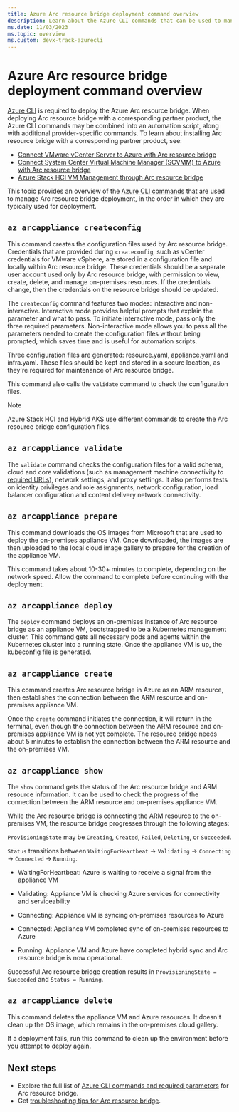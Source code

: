 ```yaml
---
title: Azure Arc resource bridge deployment command overview
description: Learn about the Azure CLI commands that can be used to manage your Azure Arc resource bridge deployment.
ms.date: 11/03/2023
ms.topic: overview
ms.custom: devx-track-azurecli
---
```


# Azure Arc resource bridge deployment command overview

[Azure CLI](/cli/azure/install-azure-cli) is required to deploy the Azure Arc resource bridge. When deploying Arc resource bridge with a corresponding partner product, the Azure CLI commands may be combined into an automation script, along with additional provider-specific commands. To learn about installing Arc resource bridge with a corresponding partner product, see:

- [Connect VMware vCenter Server to Azure with Arc resource bridge](../vmware-vsphere/quick-start-connect-vcenter-to-arc-using-script.md)
- [Connect System Center Virtual Machine Manager (SCVMM) to Azure with Arc resource bridge](../system-center-virtual-machine-manager/quickstart-connect-system-center-virtual-machine-manager-to-arc.md#download-the-onboarding-script)
- [Azure Stack HCI VM Management through Arc resource bridge](/azure-stack/hci/manage/azure-arc-vm-management-prerequisites)

This topic provides an overview of the [Azure CLI commands](/cli/azure/arcappliance) that are used to manage Arc resource bridge deployment, in the order in which they are typically used for deployment.

## `az arcappliance createconfig`

This command creates the configuration files used by Arc resource bridge. Credentials that are provided during `createconfig`, such as vCenter credentials for VMware vSphere, are stored in a configuration file and locally within Arc resource bridge. These credentials should be a separate user account used only by Arc resource bridge, with permission to view, create, delete, and manage on-premises resources. If the credentials change, then the credentials on the resource bridge should be updated.

The `createconfig` command features two modes: interactive and non-interactive. Interactive mode provides helpful prompts that explain the parameter and what to pass. To initiate interactive mode, pass only the three required parameters. Non-interactive mode allows you to pass all the parameters needed to create the configuration files without being prompted, which saves time and is useful for automation scripts.

Three configuration files are generated: resource.yaml, appliance.yaml and infra.yaml.  These files should be kept and stored in a secure location, as they're required for maintenance of Arc resource bridge.

This command also calls the `validate` command to check the configuration files.

> [!NOTE]
> Azure Stack HCI and Hybrid AKS use different commands to create the Arc resource bridge configuration files.

## `az arcappliance validate`

The `validate` command checks the configuration files for a valid schema, cloud and core validations (such as management machine connectivity to [required URLs](network-requirements.md)), network settings, and proxy settings. It also performs tests on identity privileges and role assignments, network configuration, load balancer configuration and content delivery network connectivity.

## `az arcappliance prepare`

This command downloads the OS images from Microsoft that are used to deploy the on-premises appliance VM. Once downloaded, the images are then uploaded to the local cloud image gallery to prepare for the creation of the appliance VM.

This command takes about 10-30+ minutes to complete, depending on the network speed. Allow the command to complete before continuing with the deployment.

## `az arcappliance deploy`

The `deploy` command deploys an on-premises instance of Arc resource bridge as an appliance VM, bootstrapped to be a Kubernetes management cluster. This command gets all necessary pods and agents within the Kubernetes cluster into a running state. Once the appliance VM is up, the kubeconfig file is generated.

## `az arcappliance create`

This command creates Arc resource bridge in Azure as an ARM resource, then establishes the connection between the ARM resource and on-premises appliance VM.

Once the `create` command initiates the connection, it will return in the terminal, even though the connection between the ARM resource and on-premises appliance VM is not yet complete. The resource bridge needs about 5 minutes to establish the connection between the ARM resource and the on-premises VM.

## `az arcappliance show`

The `show` command gets the status of the Arc resource bridge and ARM resource information. It can be used to check the progress of the connection between the ARM resource and on-premises appliance VM. 

While the Arc resource bridge is connecting the ARM resource to the on-premises VM, the resource bridge progresses through the following stages:

`ProvisioningState` may be `Creating`, `Created`, `Failed`, `Deleting`, or `Succeeded`.

`Status` transitions between `WaitingForHeartbeat` -> `Validating` ->  `Connecting` -> `Connected` -> `Running`.

- WaitingForHeartbeat: Azure is waiting to receive a signal from the appliance VM

- Validating: Appliance VM is checking Azure services for connectivity and serviceability

- Connecting: Appliance VM is syncing on-premises resources to Azure

- Connected: Appliance VM completed sync of on-premises resources to Azure

- Running: Appliance VM and Azure have completed hybrid sync and Arc resource bridge is now operational. 

Successful Arc resource bridge creation results in `ProvisioningState = Succeeded` and `Status = Running`.

## `az arcappliance delete`

This command deletes the appliance VM and Azure resources. It doesn't clean up the OS image, which remains in the on-premises cloud gallery.

If a deployment fails, run this command to clean up the environment before you attempt to deploy again.

## Next steps

- Explore the full list of [Azure CLI commands and required parameters](/cli/azure/arcappliance) for Arc resource bridge.
- Get [troubleshooting tips for Arc resource bridge](troubleshoot-resource-bridge.md).


